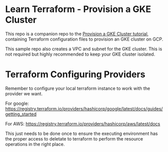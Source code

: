 # Learn Terraform - Provision a GKE Cluster

This repo is a companion repo to the [Provision a GKE Cluster tutorial](https://developer.hashicorp.com/terraform/tutorials/kubernetes/gke), containing Terraform configuration files to provision an GKE cluster on GCP.

This sample repo also creates a VPC and subnet for the GKE cluster. This is not
required but highly recommended to keep your GKE cluster isolated.



# Terraform Configuring Providers 

Remember to configure your local terraform instance to work with the provider we want. 

For google: https://registry.terraform.io/providers/hashicorp/google/latest/docs/guides/getting_started


For AWS: https://registry.terraform.io/providers/hashicorp/aws/latest/docs

This just needs to be done once to ensure the executing environment has the proper access to deletate to terraform to perform the resource operations in the right place. 
